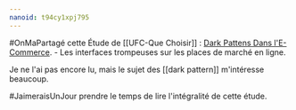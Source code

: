 ```yaml
---
nanoid: t94cy1xpj795
---
```

#OnMaPartagé cette Étude de [[UFC-Que Choisir]] : [Dark Pattens Dans l'E-Commerce](https://www.quechoisir.org/action-ufc-que-choisir-dark-patterns-sur-les-sites-d-e-commerce-l-ufc-que-choisir-appelle-les-autorites-a-sanctionner-les-interfaces-trompeuses-n125978/?dl=137778). - Les interfaces trompeuses sur les places de marché en ligne.

Je ne l'ai pas encore lu, mais le sujet des [[dark pattern]] m'intéresse beaucoup.

#JaimeraisUnJour prendre le temps de lire l'intégralité de cette étude.
